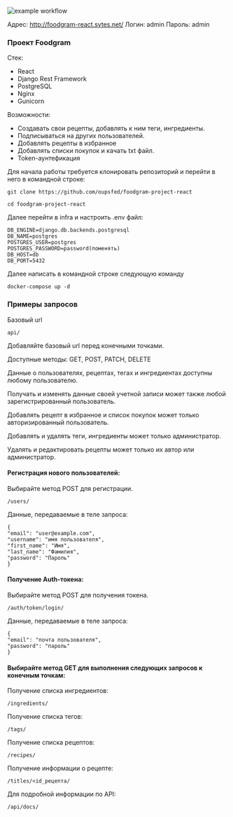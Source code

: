 ![example workflow](https://github.com/oupsfed/foodgram-project-react/actions/workflows/main.yml/badge.svg)

Адрес: http://foodgram-react.sytes.net/
Логин: admin
Пароль: admin

### Проект Foodgram
Стек:
- React
- Django Rest Framework
- PostgreSQL
- Nginx
- Gunicorn

Возможности:
- Создавать свои рецепты, добавлять к ним теги, ингредиенты.
- Подписываться на других пользователей.
- Добавлять рецепты в избранное
- Добавлять списки покупок и качать txt файл.
- Token-аунтефикация

Для начала работы требуется клонировать репозиторий и перейти в него в командной строке:

```
git clone https://github.com/oupsfed/foodgram-project-react
```

```
cd foodgram-project-react
```

Далее перейти в infra и настроить .env файл:

```
DB_ENGINE=django.db.backends.postgresql
DB_NAME=postgres
POSTGRES_USER=postgres
POSTGRES_PASSWORD=password(поменять)
DB_HOST=db
DB_PORT=5432
```

Далее написать в командной строке следующую команду

```
docker-compose up -d
```


### Примеры запросов
Базовый url
```
api/
```
Добавляйте базовый url перед конечными точками.

Доступные методы: GET, POST, PATCH, DELETE

Данные о пользователях, рецептах, тегах и ингредиентах доступны любому пользователю.


Получать и изменять данные своей учетной записи может также любой зарегистрированный пользователь.

Добавлять рецепт в избранное и список покупок может только авторизированный пользователь.

Добавлять и удалять теги, ингредиенты может только администратор.

Удалять и редактировать рецепты может только их автор или администратор.


#### Регистрация нового пользователей:

Выбирайте метод POST для регистрации.
```
/users/
```
Данные, передаваемые в теле запроса:
```
{
"email": "user@example.com",
"username": "имя пользователя",
"first_name": "Имя",
"last_name": "Фамилия",
"password": "Пароль"
}
```

#### Получение Auth-токена:

Выбирайте метод POST для получения токена.
```
/auth/token/login/
```
Данные, передаваемые в теле запроса:
```
{
"email": "почта пользователя",
"password": "пароль"
}
```

#### Выбирайте метод GET для выполнения следующих запросов к конечным точкам:
Получение списка ингредиентов:
```
/ingredients/
```
Получение списка тегов:
```
/tags/
```
Получение списка рецептов:
```
/recipes/
```
Получение информации о рецепте:
```
/titles/<id_рецепта/
```
Для подробной информации по API:
```
/api/docs/
```

